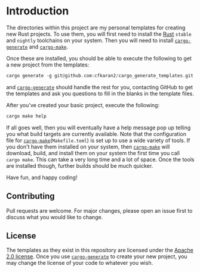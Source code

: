 # Introduction

The directories within this project are my personal templates for creating new
Rust projects.  To use them, you will first need to install the [Rust][1] 
`stable` and `nightly` toolchains on your system. Then you will need to install
[`cargo-generate`][2] and [`cargo-make`][3].  

Once these are installed, you should be able to execute the following to get a
new project from the templates:

```rust
cargo generate -g git@github.com:cfkaran2/cargo_generate_templates.git
```

and [`cargo-generate`][2] should handle the rest for you, contacting GitHub to
get the templates and ask you questions to fill in the blanks in the template
files.

After you've created your basic project, execute the following:

```rust
cargo make help
```

If all goes well, then you will eventually have a help message pop up telling
you what build targets are currently available.  Note that the configuration
file for [`cargo-make`][3](`Makefile.toml`) is set up to use a wide variety of
tools.  If you don't have them installed on your system, then [`cargo-make`][3]
will download, build, and install them on your system the first time you call
`cargo make`.  This can take a very long time and a lot of space.  Once the
tools are installed though, further builds should be much quicker.

Have fun, and happy coding!

## Contributing

Pull requests are welcome. For major changes, please open an issue first to
discuss what you would like to change.

## License

The templates as they exist in this repository are licensed under the
[Apache 2.0 license][4].  Once you use [`cargo-generate`][2] to create your new
project, you may change the license of your code to whatever you wish.  

[1]: https://www.rust-lang.org/
[2]: https://crates.io/crates/cargo-generate
[3]: https://crates.io/crates/cargo-make
[4]: https://www.apache.org/licenses/LICENSE-2.0
